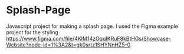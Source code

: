 # Splash-Page
Javascript project for making a splash page. I used the Figma example project for the styling https://www.figma.com/file/4KIM14zOqqIKRuF8kBtHGs/Showcase-Website?node-id=1%3A2&t=gk0srtz1SHYNnHZ5-0.
